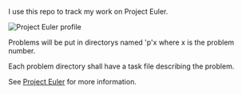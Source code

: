 
I use this repo to track my work on Project Euler.

![Project Euler profile](https://projecteuler.net/profile/theMesh.png)

Problems will be put in directorys named 'p'x where x is the problem number.

Each problem directory shall have a task file describing the problem.

See [Project Euler](https://projecteuler.net/archives) for more information.

